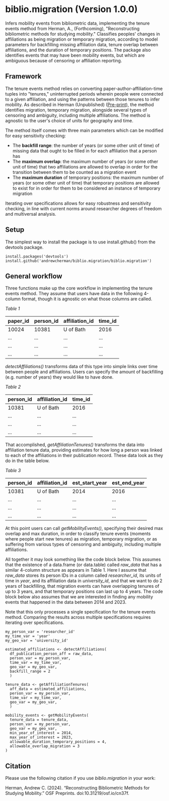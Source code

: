 # biblio.migration (Version 1.0.0)
Infers mobility events from bibliometric data, implementing the tenure events method from Herman, A., (Forthcoming), "Reconstructing bibliometric methods for studying mobility." Classifies peoples' changes in affiliations as being migration or temporary migration, according to model parameters for backfilling missing affiliation data, tenure overlap between affiliations, and the duration of temporary positions. The package also identifies events that may have been mobility events, but which are ambiguous because of censoring or affiliation reporting.

## Framework
The tenure events method relies on converting paper-author-affiliation-time tuples into "tenures," uninterrupted periods wherein people were connected to a given affiliation, and using the patterns between those tenures to infer mobility. As described in Herman (Unpublished) ([Pre-print](https://doi.org/10.31219/osf.io/cn37f)), the method identifies migration, temporary migration, alongside several types of censoring and ambiguity, including multiple affiliations. The method is agnostic to the user's choice of units for geography and time.

The method itself comes with three main parameters which can be modified for easy sensitivity checking:

- The **backfill range**: the number of years (or some other unit of time) of missing data that ought to be filled in for each affiliation that a person has
- The **maximum overlap**: the maximum number of years (or some other unit of time) that two affiliations are allowed to overlap in order for the transition between them to be counted as a migration event
- The **maximum duration** of temporary positions: the maximum number of years (or some other unit of time) that temporary positions are allowed to exist for in order for them to be considered an instance of temporary migration

Iterating over specifications allows for easy robustness and sensitivity checking, in line with current norms around researcher degrees of freedom and multiversal analysis.

## Setup
The simplest way to install the package is to use install.github() from the devtools package.

```
install.packages('devtools')
install.github('andrewcherman/biblio.migration/biblio.migration')
```

## General workflow
Three functions make up the core workflow in implementing the tenure events method. They assume that users have data in the following 4-column format, though it is agnostic on what those columns are called.

*Table 1*

| paper_id | person_id | affiliation_id | time_id |
| -------- | --------- | -------------- | ------- |
| 10024    | 10381     | U of Bath      | 2016    |
| ...      | ...       | ...            | ...     |
| ...      | ...       | ...            | ...     |
| ...      | ...       | ...            | ...     |

*detectAffiliations()* transforms data of this type into simple links over time between people and affiliations. Users can specify the amount of backfilling (e.g. number of years) they would like to have done.

*Table 2*

| person_id | affiliation_id | time_id |
| --------- | -------------- | ------- |
| 10381     | U of Bath      | 2016    |
| ...       | ...            | ...     |
| ...       | ...            | ...     |
| ...       | ...            | ...     |

That accomplished, *getAffiliationTenures()* transforms the data into affiliation tenure data, providing estimates for how long a person was linked to each of the affiliations in their publication record. These data look as they do in the table below.

*Table 3*

| person_id | affiliation_id | est_start_year | est_end_year |
| --------  | ---------      | -------------- | -------      |
| 10381     | U of Bath      | 2014           |      2016    |
| ...      | ...       | ...            | ...     |
| ...      | ...       | ...            | ...     |
| ...      | ...       | ...            | ...     |

At this point users can call *getMobilityEvents()*, specifying their desired max overlap and max duration, in order to classify tenure events (moments where people start new tenures) as migration, temporary migration, or as suffering from various types of censoring and ambiguity, including multiple affiliations.

All together it may look something like the code block below. This assumes that the existence of a data.frame (or data.table) called *raw_data* that has a similar 4-column structure as appears in Table 1. Here I assume that *raw_data* stores its person IDs in a column called *researcher_id*, its units of time in *year*, and its affiliation data in *university_id*, and that we want to do 2 years of backfilling, that migration events can have overlapping tenures of up to 3 years, and that temporary positions can last up to 4 years. The code block below also assumes that we are interested in finding any mobility events that happened in the data between 2014 and 2023.

Note that this only processes a single specification for the tenure events method. Comparing the results across multiple specifications requires iterating over specifications.

```
my_person_var = 'researcher_id'
my_time_var = 'year'
my_geo_var = 'university_id'

estimated_affiliations <- detectAffiliations(
  df_publication_person_aff = raw_data,
  person_var = my_person_var,
  time_var = my_time_var,
  geo_var = my_geo_var,
  backfill_range = 2
  )
    
tenure_data <- getAffiliationTenures(
  aff_data = estimated_affiliations,
  person_var = my_person_var,
  time_var = my_time_var,
  geo_var = my_geo_var,
  )

mobility_events <- getMobilityEvents(
  tenure_data = tenure_data,
  person_var = my_person_var,
  geo_var = my_geo_var,
  min_year_of_interest = 2014,
  max_year_of_interest = 2023,
  allowable_duration_temporary_positions = 4,
  allowable_overlap_migration = 3
)
```

## Citation
Please use the following citation if you use *biblio.migration* in your work:

Herman, Andrew C. (2024). “Reconstructing Bibliometric Methods for Studying Mobility.” OSF Preprints. doi:10.31219/osf.io/cn37f.

